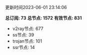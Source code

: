 更新时间2023-06-01 23:14:06

**总订阅: 73**
**总节点: 1572**
**有效节点: 831**
- v2ray节点: 677
- ss节点: 39
- trojan节点: 101
- ssr节点: 14

